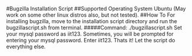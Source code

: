 #Bugzilla Installation Script
##Supported Operating System
Ubuntu (May work on some other linux distros also, but not tested).
##How To
For installing bugzilla, move to the installation script directory and run the bugzillascript.sh from terminal.
#####Command: ./bugzillascript.sh
Set your mysql password as iit123.
Sometimes, you will be prompted for entering your mysql password. Enter iit123.
Thats it! Let the script do everything else.

